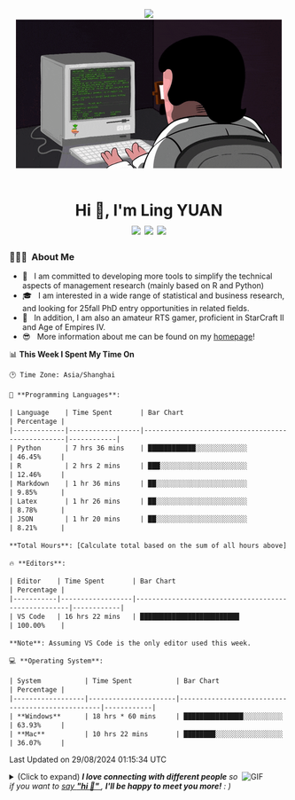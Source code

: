 <div align="center">

  <!-- dynamic typing effect 动态打字效果 -->
  <div>
    <a href="https://blog.sunguoqi.com/">
      <img src="https://readme-typing-svg.demolab.com?font=Fira+Code&pause=1000&width=435&lines=console.log(%22Hello%2C%20World%22); What a wonderful day!!&center=true&size=27" />
    </a>
  </div>

  <!-- knock code pictures 敲代码的图片 -->
  <picture>
    <source media="(prefers-color-scheme: dark)" srcset="https://raw.githubusercontent.com/LINGYUAN1201/LINGYUAN1201/main/assets/images/coding.gif" />
    <source media="(prefers-color-scheme: light)" srcset="https://raw.githubusercontent.com/LINGYUAN1201/LINGYUAN1201/main/assets/images/developer.svg" height="225px" />
    <img src="https://raw.githubusercontent.com/LINGYUAN1201/LINGYUAN1201/main/assets/images/coding.gif" />
  </picture>

  <!-- for beauty 留个空行好看点 -->
  <div>&nbsp;</div>

</div>



<h1 align="center">Hi 👋, I'm Ling YUAN
 <div style="text-align: center;">
    <img src="https://img.shields.io/badge/-C++-00599C?style=flat-square&logo=c%2B%2B&logoColor=white" style="display: inline-block;" /> 
    <img src="https://img.shields.io/badge/-Python-3776AB?style=flat-square&logo=python&logoColor=white" style="display: inline-block;" />
    <img src="https://img.shields.io/badge/R-4.3.3-3776AB?style=flat-square&logo=Rstudio&logoColor=white" style="display: inline-block;" />
 </div>
</h1>


<h3> 👨🏻‍💻 &nbsp;About Me </h3>

  - 🤔 &nbsp; I am committed to developing more tools to simplify the technical aspects of management research (mainly based on R and Python)
  - 🎓 &nbsp; I am interested in a wide range of statistical and business research, and looking for 25fall PhD entry opportunities in related fields.
  - 🌱 &nbsp; In addition, I am also an amateur RTS gamer, proficient in StarCraft II and Age of Empires IV.
  - 😎 &nbsp; More information about me can be found on my [homepage](https://lingyuan1201.github.io/)!

📊 **This Week I Spent My Time On**  

```text  
🕑 Time Zone: Asia/Shanghai  
  
💬 **Programming Languages**:  
  
| Language    | Time Spent       | Bar Chart                                        | Percentage |  
|-------------|------------------|--------------------------------------------------|------------|  
| Python      | 7 hrs 36 mins    | ████████████░░░░░░░░░░░░░                        | 46.45%     |  
| R           | 2 hrs 2 mins     | ███░░░░░░░░░░░░░░░░░░░░░░                        | 12.46%     |  
| Markdown    | 1 hr 36 mins     | ██░░░░░░░░░░░░░░░░░░░░░░░                        | 9.85%      |  
| Latex       | 1 hr 26 mins     | ██░░░░░░░░░░░░░░░░░░░░░░░                        | 8.78%      |  
| JSON        | 1 hr 20 mins     | ██░░░░░░░░░░░░░░░░░░░░░░░                        | 8.21%      |  
  
**Total Hours**: [Calculate total based on the sum of all hours above]  
  
🔥 **Editors**:  
  
| Editor    | Time Spent       | Bar Chart                                           | Percentage |  
|-----------|------------------|-----------------------------------------------------|------------|  
| VS Code   | 16 hrs 22 mins   | █████████████████████████                           | 100.00%    |  
  
**Note**: Assuming VS Code is the only editor used this week.  
  
💻 **Operating System**:  
  
| System           | Time Spent           | Bar Chart                                        | Percentage |  
|------------------|----------------------|--------------------------------------------------|------------|  
| **Windows**      | 18 hrs * 60 mins     | ███████████████░░░░░░░░░░                        | 63.93%     | 
| **Mac**          | 10 hrs 22 mins       | ████████░░░░░░░░░░░░░░░░░                        | 36.07%     | 
```  
 

Last Updated on 29/08/2024 01:15:34 UTC

<img align="right" alt="GIF" src="src/assert/giphy.gif" width="84" title="Say HI"> <details><summary>(Click to expand) <em><b>I love connecting with different people</b> so if you want to <a href="https://github.com/LINGYUAN1201/LINGYUAN1201/issues/new" >say <b>"hi 👋" </b></a>, <b>I'll be happy to meet you more!</b> : )</em></summary>
